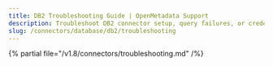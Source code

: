```yaml
---
title: DB2 Troubleshooting Guide | OpenMetadata Support
description: Troubleshoot DB2 connector setup, query failures, or credential problems to ensure smooth ingestion and profiling operations.
slug: /connectors/database/db2/troubleshooting
---
```


{% partial file="/v1.8/connectors/troubleshooting.md" /%}
